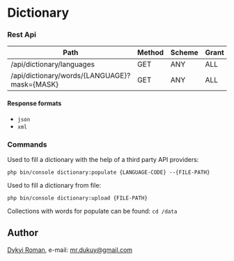 # Dictionary

### Rest Api

| Path                                             | Method | Scheme | Grant |
| ------------------------------------------------ | -------| ------ | ----- |
| /api/dictionary/languages                        | GET    | ANY    | ALL   |
| /api/dictionary/words/{LANGUAGE}?mask={MASK}     | GET    | ANY    | ALL   |

#### Response formats

* `json`
* `xml`

### Commands

Used to fill a dictionary with the help of a third party API providers:

```
php bin/console dictionary:populate {LANGUAGE-CODE} --{FILE-PATH}
```

Used to fill a dictionary from file:
```
php bin/console dictionary:upload {FILE-PATH} 
```

Collections with words for populate can be found: ``cd /data``

## Author
[Dykyi Roman](https://www.linkedin.com/in/roman-dykyi-43428543/), e-mail: [mr.dukuy@gmail.com](mailto:mr.dukuy@gmail.com)
